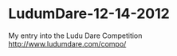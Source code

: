 LudumDare-12-14-2012
====================

My entry into the Ludu Dare Competition http://www.ludumdare.com/compo/